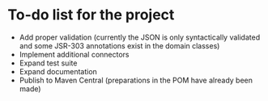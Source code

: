 To-do list for the project
==========================

* Add proper validation (currently the JSON is only syntactically validated and some JSR-303 annotations exist in the
  domain classes)
* Implement additional connectors
* Expand test suite
* Expand documentation
* Publish to Maven Central (preparations in the POM have already been made)